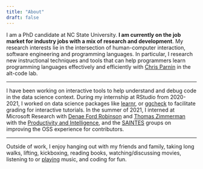 ```yaml
---
title: "About"
draft: false
---
```


I am a PhD candidate at NC State University. **I am currently on the job market for industry jobs with a mix of research and development**. My research interests lie in the intersection of human-computer interaction, software engineering and programming languages. In particular, I research new instructional techniques and tools that can help programmers learn programming languages effectively and efficiently with [Chris Parnin](http://chrisparnin.me) in the alt-code lab.

---

I have been working on interactive tools to help understand and debug code in the data science context. During my internship at RStudio from 2020-2021, I worked on data science packages like [learnr](https://rstudio.github.io/learnr/index.html), or [ggcheck](https://github.com/rstudio/ggcheck/) to facilitate grading for interactive tutorials. In the summer of 2021, I interned at Microsoft Research with [Denae Ford Robinson](http://denaeford.me) and [Thomas Zimmerman](https://thomas-zimmermann.com) with the [Productivity and Intelligence](https://www.microsoft.com/en-us/research/group/productivity-and-intelligence/), and the [SAINTES](https://www.microsoft.com/en-us/research/group/saintes-group/) groups on improving the OSS experience for contributors.

---

Outside of work, I enjoy hanging out with my friends and family, taking long walks, lifting, kickboxing, reading books, watching/discussing movies, listening to or [playing](https://www.youtube.com/channel/UCuGoH54n9UCn8ez7NjjhyMA/about) music, and coding for fun.